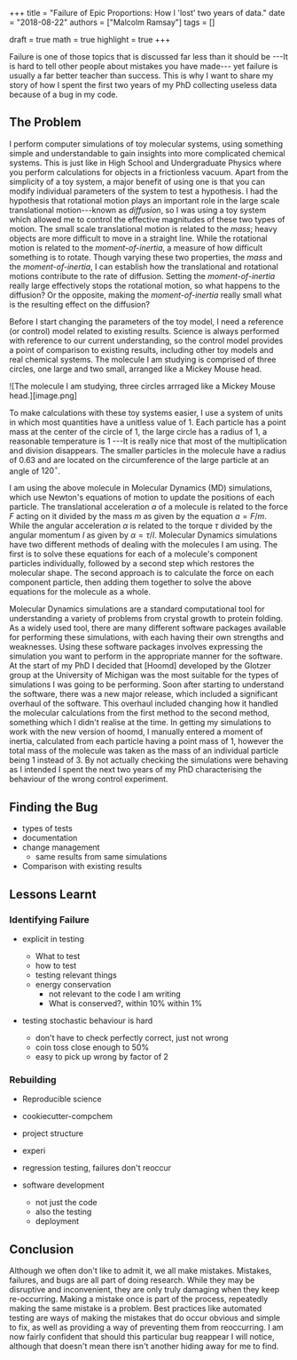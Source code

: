 +++
title = "Failure of Epic Proportions: How I 'lost' two years of data."
date = "2018-08-22"
authors = ["Malcolm Ramsay"]
tags = []

draft = true
math = true
highlight = true
+++

Failure is one of those topics
that is discussed far less than it should be
---It is hard to tell other people about mistakes you have made---
yet failure is usually a far better teacher than success.
This is why I want to share my story of
how I spent the first two years of my PhD collecting useless data
because of a bug in my code.

## The Problem

I perform computer simulations of toy molecular systems,
using something simple and understandable
to gain insights into more complicated chemical systems.
This is just like in High School and Undergraduate Physics
where you perform calculations for objects in a frictionless vacuum.
Apart from the simplicity of a toy system,
a major benefit of using one is that you can
modify individual parameters of the system to test a hypothesis.
I had the hypothesis that rotational motion plays an important role
in the large scale translational motion---known as *diffusion*,
so I was using a toy system which allowed me to control
the effective magnitudes of these two types of motion.
The small scale translational motion is related to the *mass*;
heavy objects are more difficult to move in a straight line.
While the rotational motion is related to the *moment-of-inertia*,
a measure of how difficult something is to rotate.
Though varying these two properties,
the *mass* and the *moment-of-inertia*,
I can establish how the translational and rotational motions
contribute to the rate of diffusion.
Setting the *moment-of-inertia* really large
effectively stops the rotational motion,
so what happens to the diffusion?
Or the opposite, making the *moment-of-inertia* really small
what is the resulting effect on the diffusion?

Before I start changing the parameters of the toy model,
I need a reference (or control) model related to existing results.
Science is always performed with reference to our current understanding,
so the control model provides a point of comparison to existing results,
including other toy models and real chemical systems.
The molecule I am studying is comprised of three circles,
one large and two small, arranged like a Mickey Mouse head.

![The molecule I am studying, three circles arrraged like a Mickey Mouse
head.][image.png]

To make calculations with these toy systems easier,
I use a system of units in which most quantities have a unitless value of 1.
Each particle has a point mass at the center of the circle of 1,
the large circle has a radius of 1,
a reasonable temperature is 1
---It is really nice that most of the multiplication and division disappears.
The smaller particles in the molecule have a radius of $0.63$
and are located on the circumference of the large particle
at an angle of $120^\circ$.

I am using the above molecule in Molecular Dynamics (MD) simulations,
which use Newton's equations of motion to update the positions of each particle.
The translational acceleration $a$ of a molecule
is related to the force $F$ acting on it divided by the mass $m$
as given by the equation $a=F/m$.
While the angular acceleration $\alpha$
is related to the torque $\tau$ divided by the angular momentum $I$
as given by $\alpha = \tau/I$.
Molecular Dynamics simulations have two different methods
of dealing with the molecules I am using.
The first is to solve these equations for
each of a molecule's component particles individually,
followed by a second step which restores the molecular shape.
The second approach is
to calculate the force on each component particle,
then adding them together
to solve the above equations for the molecule as a whole.

Molecular Dynamics simulations are a standard computational tool
for understanding a variety of problems
from crystal growth to protein folding.
As a widely used tool,
there are many different software packages available
for performing these simulations,
with each having their own strengths and weaknesses.
Using these software packages
involves expressing the simulation you want to perform
in the appropriate manner for the software.
At the start of my PhD
I decided that [Hoomd] developed by the Glotzer group
at the University of Michigan was the most suitable
for the types of simulations I was going to be performing.
Soon after starting to understand the software,
there was a new major release,
which included a significant overhaul of the software.
This overhaul included changing how it handled the molecular calculations
from the first method to the second method,
something which I didn't realise at the time.
In getting my simulations to work with the new version of hoomd,
I manually entered a moment of inertia,
calculated from each particle having a point mass of 1,
however the total mass of the molecule
was taken as the mass of an individual particle being 1 instead of 3.
By not actually checking the simulations were behaving as I intended
I spent the next two years of my PhD
characterising the behaviour of the wrong control experiment.

## Finding the Bug

- types of tests
- documentation
- change management
    - same results from same simulations
- Comparison with existing results

## Lessons Learnt

### Identifying Failure

- explicit in testing
    - What to test
    - how to test
    - testing relevant things
    - energy conservation
        - not relevant to the code I am writing
        - What is conserved?, within 10% within 1%

- testing stochastic behaviour is hard
    - don't have to check perfectly correct, just not wrong
    - coin toss close enough to 50%
    - easy to pick up wrong by factor of 2

### Rebuilding

- Reproducible science
- cookiecutter-compchem
- project structure
- experi
- regression testing, failures don't reoccur

- software development
    - not just the code
    - also the testing
    - deployment

## Conclusion

Although we often don't like to admit it, we all make mistakes.
Mistakes, failures, and bugs are all part of doing research.
While they may be disruptive and inconvenient,
they are only truly damaging when they keep re-occurring.
Making a mistake once is part of the process,
repeatedly making the same mistake is a problem.
Best practices like automated testing
are ways of making the mistakes that do occur obvious and simple to fix,
as well as providing a way of preventing them from reoccurring.
I am now fairly confident that should this particular bug reappear I will notice,
although that doesn't mean there isn't another hiding away for me to find.
